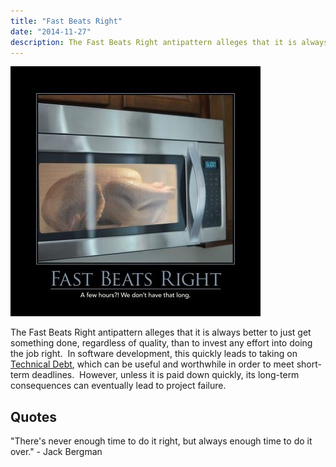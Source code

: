 ```yaml
---
title: "Fast Beats Right"
date: "2014-11-27"
description: The Fast Beats Right antipattern alleges that it is always better to just get something done, regardless of quality, than to invest any effort into doing the job right.
---
```


![Fast_Beats_Right_Dec_2014](images/fast-beats-right-400x400.jpg)

The Fast Beats Right antipattern alleges that it is always better to just get something done, regardless of quality, than to invest any effort into doing the job right.  In software development, this quickly leads to taking on [Technical Debt](/terms/technical-debt), which can be useful and worthwhile in order to meet short-term deadlines.  However, unless it is paid down quickly, its long-term consequences can eventually lead to project failure.

## Quotes

"There's never enough time to do it right, but always enough time to do it over." - Jack Bergman
